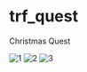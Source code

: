 # trf_quest

Christmas Quest


![1](https://user-images.githubusercontent.com/71963452/206918642-c6b4f1b8-3829-4bad-8b28-e2419a66c66b.png)
![2](https://user-images.githubusercontent.com/71963452/206918646-010e0ba0-6721-41f7-aeed-cdb1d8641f96.png)
![3](https://user-images.githubusercontent.com/71963452/206918649-f93dd357-79f6-436c-a2d9-27c8488781ed.png)
